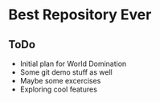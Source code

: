 # Best Repository Ever
## ToDo
* Initial plan for World Domination
* Some git demo stuff as well
* Maybe some excercises
* Exploring cool features